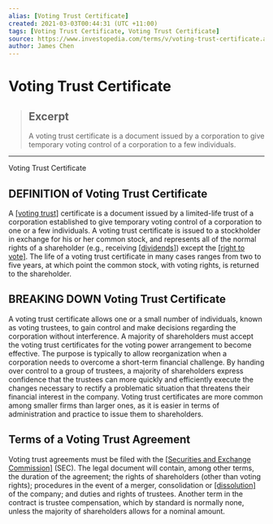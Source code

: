 ```yaml
---
alias: [Voting Trust Certificate]
created: 2021-03-03T00:44:31 (UTC +11:00)
tags: [Voting Trust Certificate, Voting Trust Certificate]
source: https://www.investopedia.com/terms/v/voting-trust-certificate.asp
author: James Chen
---
```


# Voting Trust Certificate

> ## Excerpt
> A voting trust certificate is a document issued by a corporation to give temporary voting control of a corporation to a few individuals.

---

Voting Trust Certificate
## DEFINITION of Voting Trust Certificate

A [[voting trust]](https://www.investopedia.com/terms/v/votingtrust.asp) certificate is a document issued by a limited-life trust of a corporation established to give temporary voting control of a corporation to one or a few individuals. A voting trust certificate is issued to a stockholder in exchange for his or her common stock, and represents all of the normal rights of a shareholder (e.g., receiving [[dividends]](https://www.investopedia.com/terms/d/dividend.asp)) except the [[right to vote]](https://www.investopedia.com/terms/v/votingright.asp). The life of a voting trust certificate in many cases ranges from two to five years, at which point the common stock, with voting rights, is returned to the shareholder.

## BREAKING DOWN Voting Trust Certificate

A voting trust certificate allows one or a small number of individuals, known as voting trustees, to gain control and make decisions regarding the corporation without interference. A majority of shareholders must accept the voting trust certificates for the voting power arrangement to become effective. The purpose is typically to allow reorganization when a corporation needs to overcome a short-term financial challenge. By handing over control to a group of trustees, a majority of shareholders express confidence that the trustees can more quickly and efficiently execute the changes necessary to rectify a problematic situation that threatens their financial interest in the company. Voting trust certificates are more common among smaller firms than larger ones, as it is easier in terms of administration and practice to issue them to shareholders.

## Terms of a Voting Trust Agreement

Voting trust agreements must be filed with the [[Securities and Exchange Commission]](https://www.investopedia.com/terms/s/sec.asp) (SEC). The legal document will contain, among other terms, the duration of the agreement; the rights of shareholders (other than voting rights); procedures in the event of a merger, consolidation or [[dissolution]](https://www.investopedia.com/terms/w/windingup.asp) of the company; and duties and rights of trustees. Another term in the contract is trustee compensation, which by standard is normally none, unless the majority of shareholders allows for a nominal amount.
